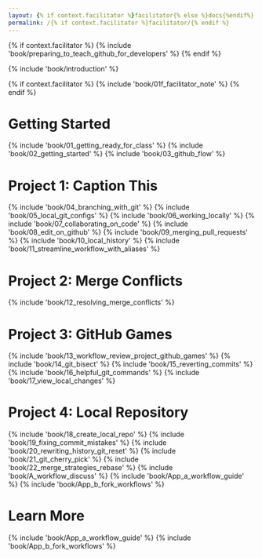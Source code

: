 ```yaml
---
layout: {% if context.facilitator %}facilitator{% else %}docs{%endif%}
permalink: /{% if context.facilitator %}facilitator/{% endif %}
---
```


{% if context.facilitator %}
{% include 'book/preparing_to_teach_github_for_developers' %}
{% endif %}

{% include 'book/introduction' %}

{% if context.facilitator %}
{% include 'book/01f_facilitator_note' %}
{% endif %}

# Getting Started
{% include 'book/01_getting_ready_for_class' %}
{% include 'book/02_getting_started' %}
{% include 'book/03_github_flow' %}

# Project 1: Caption This
{% include 'book/04_branching_with_git' %}
{% include 'book/05_local_git_configs' %}
{% include 'book/06_working_locally' %}
{% include 'book/07_collaborating_on_code' %}
{% include 'book/08_edit_on_github' %}
{% include 'book/09_merging_pull_requests' %}
{% include 'book/10_local_history' %}
{% include 'book/11_streamline_workflow_with_aliases' %}

# Project 2: Merge Conflicts
{% include 'book/12_resolving_merge_conflicts' %}

# Project 3: GitHub Games
{% include 'book/13_workflow_review_project_github_games' %}
{% include 'book/14_git_bisect' %}
{% include 'book/15_reverting_commits' %}
{% include 'book/16_helpful_git_commands' %}
{% include 'book/17_view_local_changes' %}

# Project 4: Local Repository
{% include 'book/18_create_local_repo' %}
{% include 'book/19_fixing_commit_mistakes' %}
{% include 'book/20_rewriting_history_git_reset' %}
{% include 'book/21_git_cherry_pick' %}
{% include 'book/22_merge_strategies_rebase' %}
{% include 'book/A_workflow_discuss' %}
{% include 'book/App_a_workflow_guide' %}
{% include 'book/App_b_fork_workflows' %}

# Learn More
{% include 'book/App_a_workflow_guide' %}
{% include 'book/App_b_fork_workflows' %}
